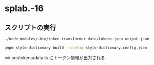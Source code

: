# splab.-16

## スクリプトの実行

```sh
./node_modules/.bin/token-transformer data/tokens.json output.json
```

```sh
pnpm style-dictionary build --config style-dictionary.config.json
```

==> src/tokens/data.ts にトークン情報が出力される
